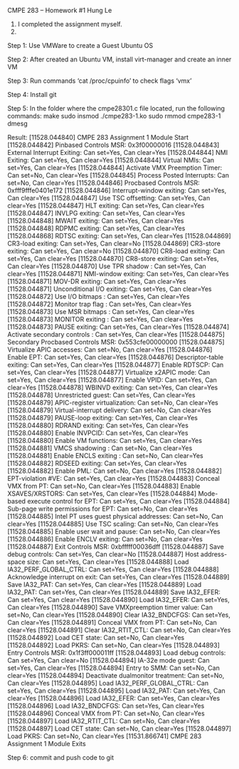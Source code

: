 CMPE 283 – Homework #1	Hung Le
1. I completed the assignment myself.
2.

Step 1: Use VMWare to create a Guest Ubuntu OS

Step 2: After created an Ubuntu VM, install virt-manager and create an inner VM

Step 3: Run commands ‘cat /proc/cpuinfo’ to check flags ‘vmx’

Step 4: Install git

Step 5: In the folder where the cmpe28301.c file located, run the following commands:
make
sudo insmod ./cmpe283-1.ko
sudo rmmod cmpe283-1
dmesg

Result: 
[11528.044840] CMPE 283 Assignment 1 Module Start
[11528.044842] Pinbased Controls MSR: 0x3f00000016
[11528.044843]   External Interrupt Exiting: Can set=Yes, Can clear=Yes
[11528.044844]   NMI Exiting: Can set=Yes, Can clear=Yes
[11528.044844]   Virtual NMIs: Can set=Yes, Can clear=Yes
[11528.044844]   Activate VMX Preemption Timer: Can set=No, Can clear=Yes
[11528.044845]   Process Posted Interrupts: Can set=No, Can clear=Yes
[11528.044846] Procbased Controls MSR: 0xfff9fffe0401e172
[11528.044846]    Interrupt-window exiting: Can set=Yes, Can clear=Yes
[11528.044847]    Use TSC offsetting: Can set=Yes, Can clear=Yes
[11528.044847]    HLT exiting: Can set=Yes, Can clear=Yes
[11528.044847]    INVLPG exiting: Can set=Yes, Can clear=Yes
[11528.044848]    MWAIT exiting: Can set=Yes, Can clear=Yes
[11528.044848]    RDPMC exiting: Can set=Yes, Can clear=Yes
[11528.044868]    RDTSC exiting: Can set=Yes, Can clear=Yes
[11528.044869]    CR3-load exiting: Can set=Yes, Can clear=No
[11528.044869]    CR3-store exiting: Can set=Yes, Can clear=No
[11528.044870]    CR8-load exiting: Can set=Yes, Can clear=Yes
[11528.044870]    CR8-store exiting: Can set=Yes, Can clear=Yes
[11528.044870]    Use TPR shadow : Can set=Yes, Can clear=Yes
[11528.044871]    NMI-window exiting: Can set=Yes, Can clear=Yes
[11528.044871]    MOV-DR exiting: Can set=Yes, Can clear=Yes
[11528.044871]    Unconditional I/O exiting: Can set=Yes, Can clear=Yes
[11528.044872]    Use I/O bitmaps : Can set=Yes, Can clear=Yes
[11528.044872]    Monitor trap flag : Can set=Yes, Can clear=Yes
[11528.044873]    Use MSR bitmaps : Can set=Yes, Can clear=Yes
[11528.044873]    MONITOR exiting : Can set=Yes, Can clear=Yes
[11528.044873]    PAUSE exiting: Can set=Yes, Can clear=Yes
[11528.044874]    Activate secondary controls : Can set=Yes, Can clear=Yes
[11528.044875] Secondary Procbased Controls MSR: 0x553cfe00000000
[11528.044875]    Virtualize APIC accesses: Can set=No, Can clear=Yes
[11528.044876]    Enable EPT: Can set=Yes, Can clear=Yes
[11528.044876]    Descriptor-table exiting: Can set=Yes, Can clear=Yes
[11528.044877]    Enable RDTSCP: Can set=Yes, Can clear=Yes
[11528.044877]    Virtualize x2APIC mode: Can set=Yes, Can clear=Yes
[11528.044877]    Enable VPID: Can set=Yes, Can clear=Yes
[11528.044878]    WBINVD exiting: Can set=Yes, Can clear=Yes
[11528.044878]    Unrestricted guest: Can set=Yes, Can clear=Yes
[11528.044879]    APIC-register virtualization: Can set=No, Can clear=Yes
[11528.044879]    Virtual-interrupt delivery: Can set=No, Can clear=Yes
[11528.044879]    PAUSE-loop exiting: Can set=Yes, Can clear=Yes
[11528.044880]    RDRAND exiting: Can set=Yes, Can clear=Yes
[11528.044880]    Enable INVPCID: Can set=Yes, Can clear=Yes
[11528.044880]    Enable VM functions: Can set=Yes, Can clear=Yes
[11528.044881]    VMCS shadowing : Can set=No, Can clear=Yes
[11528.044881]    Enable ENCLS exiting : Can set=No, Can clear=Yes
[11528.044882]    RDSEED exiting: Can set=Yes, Can clear=Yes
[11528.044882]    Enable PML: Can set=No, Can clear=Yes
[11528.044882]    EPT-violation #VE: Can set=Yes, Can clear=Yes
[11528.044883]    Conceal VMX from PT: Can set=No, Can clear=Yes
[11528.044883]    Enable XSAVES/XRSTORS: Can set=Yes, Can clear=Yes
[11528.044884]    Mode-based execute control for EPT: Can set=Yes, Can clear=Yes
[11528.044884]    Sub-page write permissions for EPT: Can set=No, Can clear=Yes
[11528.044885]    Intel PT uses guest physical addresses: Can set=No, Can clear=Yes
[11528.044885]    Use TSC scaling: Can set=No, Can clear=Yes
[11528.044885]    Enable user wait and pause: Can set=No, Can clear=Yes
[11528.044886]    Enable ENCLV exiting: Can set=No, Can clear=Yes
[11528.044887] Exit Controls MSR: 0xbfffff00036dff
[11528.044887]    Save debug controls: Can set=Yes, Can clear=No
[11528.044887]    Host address-space size: Can set=Yes, Can clear=Yes
[11528.044888]    Load IA32_PERF_GLOBAL_CTRL: Can set=Yes, Can clear=Yes
[11528.044888]    Acknowledge interrupt on exit: Can set=Yes, Can clear=Yes
[11528.044889]    Save IA32_PAT: Can set=Yes, Can clear=Yes
[11528.044889]    Load IA32_PAT: Can set=Yes, Can clear=Yes
[11528.044889]    Save IA32_EFER: Can set=Yes, Can clear=Yes
[11528.044890]    Load IA32_EFER: Can set=Yes, Can clear=Yes
[11528.044890]    Save VMXpreemption timer value: Can set=No, Can clear=Yes
[11528.044890]    Clear IA32_BNDCFGS: Can set=Yes, Can clear=Yes
[11528.044891]    Conceal VMX from PT: Can set=No, Can clear=Yes
[11528.044891]    Clear IA32_RTIT_CTL: Can set=No, Can clear=Yes
[11528.044892]    Load CET state: Can set=No, Can clear=Yes
[11528.044892]    Load PKRS: Can set=No, Can clear=Yes
[11528.044893] Entry Controls MSR: 0x1f3ff000011ff
[11528.044893]    Load debug controls: Can set=Yes, Can clear=No
[11528.044894]    IA-32e mode guest: Can set=Yes, Can clear=Yes
[11528.044894]    Entry to SMM: Can set=No, Can clear=Yes
[11528.044894]    Deactivate dualmonitor treatment: Can set=No, Can clear=Yes
[11528.044895]    Load IA32_PERF_GLOBAL_CTRL: Can set=Yes, Can clear=Yes
[11528.044895]    Load IA32_PAT: Can set=Yes, Can clear=Yes
[11528.044896]    Load IA32_EFER: Can set=Yes, Can clear=Yes
[11528.044896]    Load IA32_BNDCFGS: Can set=Yes, Can clear=Yes
[11528.044896]    Conceal VMX from PT: Can set=No, Can clear=Yes
[11528.044897]    Load IA32_RTIT_CTL: Can set=No, Can clear=Yes
[11528.044897]    Load CET state: Can set=No, Can clear=Yes
[11528.044897]    Load PKRS: Can set=No, Can clear=Yes
[11531.866741] CMPE 283 Assignment 1 Module Exits

Step 6: commit and push code to git
